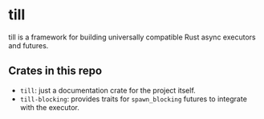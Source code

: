 # till

till is a framework for building universally compatible Rust async executors and futures.

## Crates in this repo

- `till`: just a documentation crate for the project itself.
- `till-blocking`: provides traits for `spawn_blocking` futures to integrate with the executor.
